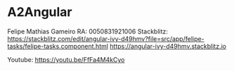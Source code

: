 # A2Angular
Felipe Mathias Gameiro
RA: 0050831921006
Stackblitz: https://stackblitz.com/edit/angular-ivy-d49hmv?file=src/app/felipe-tasks/felipe-tasks.component.html
            https://angular-ivy-d49hmv.stackblitz.io
            
Youtube: https://youtu.be/FfFa4M4kCyo
